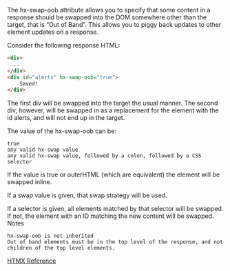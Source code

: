The hx-swap-oob attribute allows you to specify that some content in a response should be swapped into the DOM somewhere other than the target, that is “Out of Band”. This allows you to piggy back updates to other element updates on a response.

Consider the following response HTML:

```html
<div>
 ...
</div>
<div id="alerts" hx-swap-oob="true">
    Saved!
</div>
```

The first div will be swapped into the target the usual manner. The second div, however, will be swapped in as a replacement for the element with the id alerts, and will not end up in the target.

The value of the hx-swap-oob can be:

    true
    any valid hx-swap value
    any valid hx-swap value, followed by a colon, followed by a CSS selector

If the value is true or outerHTML (which are equivalent) the element will be swapped inline.

If a swap value is given, that swap strategy will be used.

If a selector is given, all elements matched by that selector will be swapped. If not, the element with an ID matching the new content will be swapped.
Notes

    hx-swap-oob is not inherited
    Out of band elements must be in the top level of the response, and not children of the top level elements.

[HTMX Reference](https://htmx.org/attributes/hx-swap-oob/)
